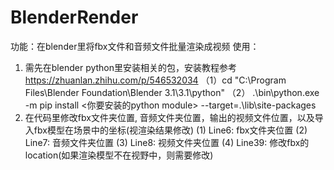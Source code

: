 # BlenderRender
功能：在blender里将fbx文件和音频文件批量渲染成视频
使用：
1. 需先在blender python里安装相关的包，安装教程参考 https://zhuanlan.zhihu.com/p/546532034
（1）cd "C:\Program Files\Blender Foundation\Blender 3.1\3.1\python"
（2） .\bin\python.exe -m pip install <你要安装的python module> --target=.\lib\site-packages
2. 在代码里修改fbx文件夹位置, 音频文件夹位置，输出的视频文件位置，以及导入fbx模型在场景中的坐标(视渲染结果修改)
(1) Line6: fbx文件夹位置
(2) Line7: 音频文件夹位置
(3) Line8: 视频文件夹位置
(4) Line39: 修改fbx的location(如果渲染模型不在视野中，则需要修改)
